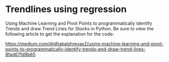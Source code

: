 # Trendlines using regression
Using Machine Learning and Pivot Points to programmatically identify Trends and draw Trend Lines for Stocks in Python.
Be sure to view the following article to get the explanation for the code:

https://medium.com/@dhakalshreyas2/using-machine-learning-and-pivot-points-to-programmatically-identify-trends-and-draw-trend-lines-8fad67fd9b65

